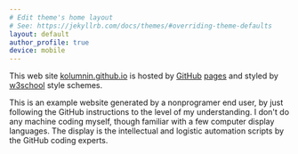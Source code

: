 ```yaml
---
# Edit theme's home layout
# See: https://jekyllrb.com/docs/themes/#overriding-theme-defaults
layout: default
author_profile: true 
device: mobile
---
```

This web site 
[kolumnin.github.io](http://kolumnin.github.io) is
hosted by [GitHub](https://GitHub.com) [pages](https://pages.github.com/) and styled by [w3school](https://www.w3schools.com) style schemes.

This is an example website generated by a nonprogramer end user, by just following the GitHub instructions to the level of my understanding. I don't do any machine coding myself, though familiar with a few computer display languages.
The display is the intellectual and logistic automation scripts by the GitHub coding experts.
